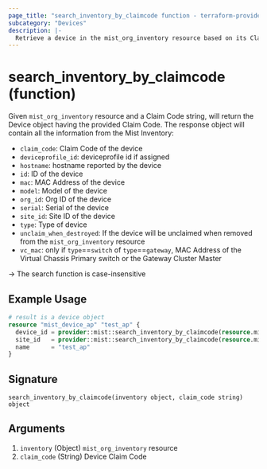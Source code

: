 ```yaml
---
page_title: "search_inventory_by_claimcode function - terraform-provider-mist"
subcategory: "Devices"
description: |-
  Retrieve a device in the mist_org_inventory resource based on its Claim Code
---
```


# search_inventory_by_claimcode (function)

Given `mist_org_inventory` resource and a Claim Code string, will return the Device object having the provided Claim Code. The response object will contain all the information from the Mist Inventory:
* `claim_code`: Claim Code of the device 
* `deviceprofile_id`: deviceprofile id if assigned
* `hostname`: hostname reported by the device
* `id`: ID of the device
* `mac`: MAC Address of the device
* `model`: Model of the device
* `org_id`: Org ID of the device
* `serial`: Serial of the device
* `site_id`: Site ID of the device
* `type`: Type of device
* `unclaim_when_destroyed`: If the device will be unclaimed when removed from the `mist_org_inventory` resource
* `vc_mac`: only if `type`==`switch` of `type`==`gateway`, MAC Address of the Virtual Chassis Primary switch or the Gateway Cluster Master

-> The search function is case-insensitive

## Example Usage

```terraform
# result is a device object
resource "mist_device_ap" "test_ap" {
  device_id = provider::mist::search_inventory_by_claimcode(resource.mist_org_inventory.inventory, "CPKL2EXXXXXXXXX").id
  site_id   = provider::mist::search_inventory_by_claimcode(resource.mist_org_inventory.inventory, "CPKL2EXXXXXXXXX").site_id
  name      = "test_ap"
}
```

## Signature

<!-- signature generated by tfplugindocs -->
```text
search_inventory_by_claimcode(inventory object, claim_code string) object
```

## Arguments

<!-- arguments generated by tfplugindocs -->
1. `inventory` (Object) `mist_org_inventory` resource
2. `claim_code` (String) Device Claim Code

